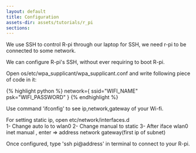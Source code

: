 ```yaml
---
layout: default
title: Configuration
assets-dir: assets/tutorials/r_pi
sections:
---
```


We use SSH to control R-pi through our laptop
for SSH, we need r-pi to be connected to some network.

We can configure R-pi's SSH, without ever requiring to boot R-pi.

Open os/etc/wpa_supplicant/wpa_supplicant.conf
and write following piece of code in it:

{% highlight python %}
network={
		ssid="WIFI_NAME"
		psk="WIFI_PASSWORD"
}
{% endhighlight %}

Use command 'ifconfig' to see ip,network,gateway of your Wi-fi.

For setting static ip, open etc/network/interfaces.d	
1-	Change auto lo to wlan0
2-	Change manual to static
3-	After iface wlan0 inet manual ,
	enter => 	address 
				network
				gateway(first ip of subnet)

Once configured, type 'ssh pi@address' in terminal to connect to your R-pi.